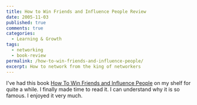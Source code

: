 ```yaml
---
title: How to Win Friends and Influence People Review
date: 2005-11-03
published: true
comments: true
categories:
  - Learning & Growth
tags:
  - networking
  - book-review
permalink: /how-to-win-friends-and-influence-people/
excerpt: How to network from the king of networkers
---
```

I've had this book [How To Win Friends and Influence People](https://amzn.to/3VYI7Uk) on my shelf for quite a while. I finally made time to read it. I can understand why it is so famous. I enjoyed it very much.